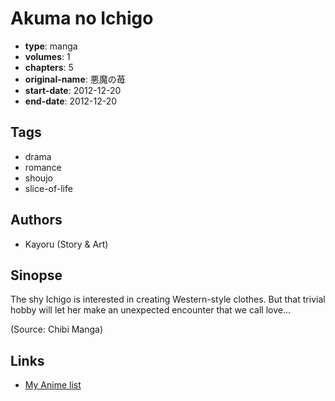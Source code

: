 # Akuma no Ichigo

-   **type**: manga
-   **volumes**: 1
-   **chapters**: 5
-   **original-name**: 悪魔の苺
-   **start-date**: 2012-12-20
-   **end-date**: 2012-12-20

## Tags

-   drama
-   romance
-   shoujo
-   slice-of-life

## Authors

-   Kayoru (Story & Art)

## Sinopse

The shy Ichigo is interested in creating Western-style clothes. But that trivial hobby will let her make an unexpected encounter that we call love...

(Source: Chibi Manga)

## Links

-   [My Anime list](https://myanimelist.net/manga/52405/Akuma_no_Ichigo)
